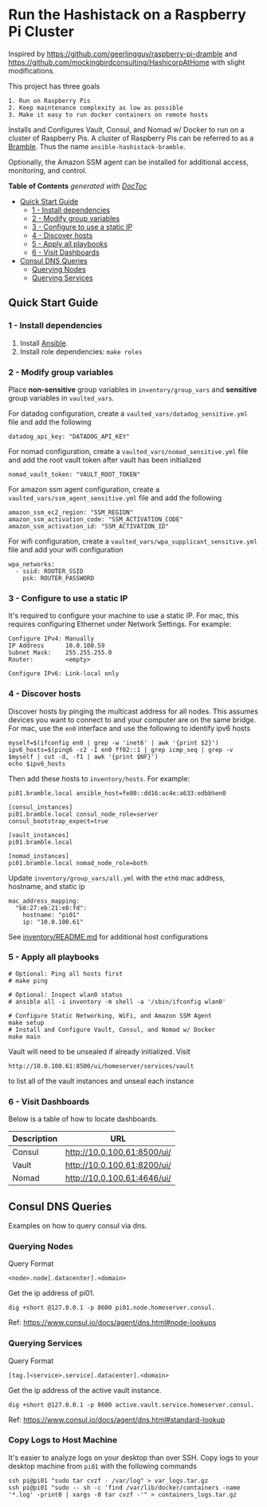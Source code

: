 # Run the Hashistack on a Raspberry Pi Cluster

Inspired by https://github.com/geerlingguy/raspberry-pi-dramble and
https://github.com/mockingbirdconsulting/HashicorpAtHome with slight
modifications.

This project has three goals

    1. Run on Raspberry Pis
    2. Keep maintenance complexity as low as possible
    3. Make it easy to run docker containers on remote hosts

Installs and Configures Vault, Consul, and Nomad w/ Docker to run on a cluster
of Raspberry Pis. A cluster of Raspberry Pis can be referred to as a
[Bramble](https://elinux.org/Bramble). Thus the name
`ansible-hashistack-bramble`.

Optionally, the Amazon SSM agent can be installed for additional access,
monitoring, and control.

<!-- START doctoc generated TOC please keep comment here to allow auto update -->
<!-- DON'T EDIT THIS SECTION, INSTEAD RE-RUN doctoc TO UPDATE -->
**Table of Contents**  *generated with [DocToc](https://github.com/thlorenz/doctoc)*

- [Quick Start Guide](#quick-start-guide)
  - [1 - Install dependencies](#1---install-dependencies)
  - [2 - Modify group variables](#2---modify-group-variables)
  - [3 - Configure to use a static IP](#3---configure-to-use-a-static-ip)
  - [4 - Discover hosts](#4---discover-hosts)
  - [5 - Apply all playbooks](#5---apply-all-playbooks)
  - [6 - Visit Dashboards](#6---visit-dashboards)
- [Consul DNS Queries](#consul-dns-queries)
  - [Querying Nodes](#querying-nodes)
  - [Querying Services](#querying-services)

<!-- END doctoc generated TOC please keep comment here to allow auto update -->

## Quick Start Guide

### 1 - Install dependencies

  1. Install [Ansible](http://docs.ansible.com/intro_installation.html).
  2. Install role dependencies: `make roles`

### 2 - Modify group variables

Place **non-sensitive** group variables in `inventory/group_vars` and
**sensitive** group variables in `vaulted_vars`.

For datadog configuration, create a `vaulted_vars/datadog_sensitive.yml` file
and add the following

    datadog_api_key: "DATADOG_API_KEY"

For nomad configuration, create a `vaulted_vars/nomad_sensitive.yml` file
and add the root vault token after vault has been initialized

    nomad_vault_token: "VAULT_ROOT_TOKEN"

For amazon ssm agent configuration, create a `vaulted_vars/ssm_agent_sensitive.yml`
file and add the following

    amazon_ssm_ec2_region: "SSM_REGION"
    amazon_ssm_activation_code: "SSM_ACTIVATION_CODE"
    amazon_ssm_activation_id: "SSM_ACTIVATION_ID"

For wifi configuration, create a `vaulted_vars/wpa_supplicant_sensitive.yml`
file and add your wifi configuration

    wpa_networks:
      - ssid: ROUTER_SSID
        psk: ROUTER_PASSWORD

### 3 - Configure to use a static IP

It's required to configure your machine to use a static IP. For mac, this
requires configuring Ethernet under Network Settings. For example:

    Configure IPv4: Manually
    IP Address      10.0.100.59
    Subnet Mask:    255.255.255.0
    Router:         <empty>

    Configure IPv6: Link-local only

### 4 - Discover hosts

Discover hosts by pinging the multicast address for all nodes. This assumes
devices you want to connect to and your computer are on the same bridge. For
mac, use the `en0` interface and use the following to identify ipv6 hosts

    myself=$(ifconfig en0 | grep -w 'inet6' | awk '{print $2}')
    ipv6_hosts=$(ping6 -c2 -I en0 ff02::1 | grep icmp_seq | grep -v $myself | cut -d, -f1 | awk '{print $NF}')
    echo $ipv6_hosts

Then add these hosts to `inventory/hosts`. For example:

    pi01.bramble.local ansible_host=fe80::dd16:ac4e:a633:edbb%en0

    [consul_instances]
    pi01.bramble.local consul_node_role=server consul_bootstrap_expect=true

    [vault_instances]
    pi01.bramble.local

    [nomad_instances]
    pi01.bramble.local nomad_node_role=both

Update `inventory/group_vars/all.yml` with the `eth0` mac address, hostname, and static ip

    mac_address_mapping:
      "b8:27:eb:21:e8:fd":
        hostname: "pi01"
        ip: "10.0.100.61"

See [inventory/README.md](inventory/README.md) for additional host configurations

### 5 - Apply all playbooks

    # Optional: Ping all hosts first
    # make ping

    # Optional: Inspect wlan0 status
    # ansible all -i inventory -m shell -a '/sbin/ifconfig wlan0'

    # Configure Static Networking, WiFi, and Amazon SSM Agent
    make setup
    # Install and Configure Vault, Consul, and Nomad w/ Docker
    make main

Vault will need to be unsealed if already initialized. Visit

    http://10.0.100.61:8500/ui/homeserver/services/vault

to list all of the vault instances and unseal each instance

### 6 - Visit Dashboards

Below is a table of how to locate dashboards.

| Description | URL                         |
|-------------|-----------------------------|
| Consul      | http://10.0.100.61:8500/ui/ |
| Vault       | http://10.0.100.61:8200/ui/ |
| Nomad       | http://10.0.100.61:4646/ui/ |

## Consul DNS Queries

Examples on how to query consul via dns.

### Querying Nodes

Query Format

    <node>.node[.datacenter].<domain>

Get the ip address of pi01.

    dig +short @127.0.0.1 -p 8600 pi01.node.homeserver.consul.

Ref: https://www.consul.io/docs/agent/dns.html#node-lookups

### Querying Services

Query Format

    [tag.]<service>.service[.datacenter].<domain>

Get the ip address of the active vault instance.

    dig +short @127.0.0.1 -p 8600 active.vault.service.homeserver.consul.

Ref: https://www.consul.io/docs/agent/dns.html#standard-lookup

### Copy Logs to Host Machine

It's easier to analyze logs on your desktop than over SSH. Copy logs to your
desktop machine from `pi01` with the following commands

    ssh pi@pi01 "sudo tar cvzf - /var/log" > var_logs.tar.gz
    ssh pi@pi01 "sudo -- sh -c 'find /var/lib/docker/containers -name '*.log' -print0 | xargs -0 tar cvzf -'" > containers_logs.tar.gz
